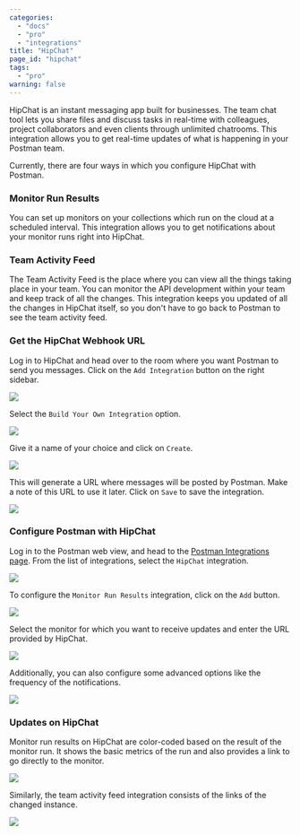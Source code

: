 ```yaml
---
categories:
  - "docs"
  - "pro"
  - "integrations"
title: "HipChat"
page_id: "hipchat"
tags: 
  - "pro"
warning: false
---
```


HipChat is an instant messaging app built for businesses. The team chat tool lets you share files and discuss tasks in real-time with colleagues, project collaborators and even clients through unlimited chatrooms. This integration allows you to get real-time updates of what is happening in your Postman team.

Currently, there are four ways in which you configure HipChat with Postman.

### Monitor Run Results

You can set up monitors on your collections which run on the cloud at a scheduled interval. This integration allows you to get notifications about your monitor runs right into HipChat.

### Team Activity Feed

The Team Activity Feed is the place where you can view all the things taking place in your team. You can monitor the API development within your team and keep track of all the changes. This integration keeps you updated of all the changes in HipChat itself, so you don't have to go back to Postman to see the team activity feed.

### Get the HipChat Webhook URL

Log in to HipChat and head over to the room where you want Postman to send you messages. Click on the `Add Integration` button on the right sidebar.

![](https://s3.amazonaws.com/postman-static-getpostman-com/postman-docs/58856804.png)

Select the `Build Your Own Integration` option.

![](https://s3.amazonaws.com/postman-static-getpostman-com/postman-docs/58856838.png)

Give it a name of your choice and click on `Create`.

![](https://s3.amazonaws.com/postman-static-getpostman-com/postman-docs/58856857.png)

This will generate a URL where messages will be posted by Postman. Make a note of this URL to use it later. Click on `Save` to save the integration.

![](https://s3.amazonaws.com/postman-static-getpostman-com/postman-docs/58856916.png)

### Configure Postman with HipChat

Log in to the Postman web view, and head to the [Postman Integrations page](https://app.getpostman.com/dashboard/integrations). From the list of integrations, select the `HipChat` integration.

![](https://s3.amazonaws.com/postman-static-getpostman-com/postman-docs/58857100.png)

To configure the `Monitor Run Results` integration, click on the `Add` button.

![](https://s3.amazonaws.com/postman-static-getpostman-com/postman-docs/58857130.png)

Select the monitor for which you want to receive updates and enter the URL provided by HipChat.

![](https://s3.amazonaws.com/postman-static-getpostman-com/postman-docs/58857172.png)

Additionally, you can also configure some advanced options like the frequency of the notifications.

![](https://s3.amazonaws.com/postman-static-getpostman-com/postman-docs/58857210.png)

### Updates on HipChat

Monitor run results on HipChat are color-coded based on the result of the monitor run. It shows the basic metrics of the run and also provides a link to go directly to the monitor.

![](https://s3.amazonaws.com/postman-static-getpostman-com/postman-docs/58857265.png)

Similarly, the team activity feed integration consists of the links of the changed instance.

![](https://s3.amazonaws.com/postman-static-getpostman-com/postman-docs/58858083.png)
